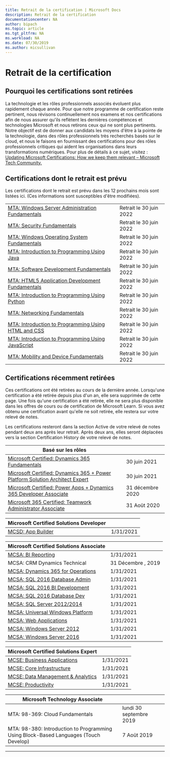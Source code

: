 ```yaml
---
title: Retrait de la certification | Microsoft Docs
description: Retrait de la certification
documentationcenter: NA
author: bipach
ms.topic: article
ms.tgt_pltfrm: NA
ms.workload: NA
ms.date: 07/30/2019
ms.author: micsullivan
---
```

# Retrait de la certification

## Pourquoi les certifications sont retirées

La technologie et les rôles professionnels associés évoluent plus rapidement chaque année. Pour que notre programme de certification reste pertinent, nous révisons continuellement nos examens et nos certifications afin de nous assurer qu'ils reflètent les dernières compétences et technologies Microsoft et nous retirons ceux qui ne sont plus pertinents. Notre objectif est de donner aux candidats les moyens d'être à la pointe de la technologie, dans des rôles professionnels très recherchés basés sur le cloud, et nous le faisons en fournissant des certifications pour des rôles professionnels critiques qui aident les organisations dans leurs transformations numériques. Pour plus de détails à ce sujet, visitez :  [Updating Microsoft Certifications: How we keep them relevant – Microsoft Tech Community.](https://techcommunity.microsoft.com/t5/microsoft-learn-blog/updating-microsoft-certifications-how-we-keep-them-relevant/ba-p/1469425)

## Certifications dont le retrait est prévu

Les certifications dont le retrait est prévu dans les 12 prochains mois sont listées ici. (Ces informations sont susceptibles d'être modifiées).

|                       |          |
| ---------------------------------------------------------------------------------- | ------------------ |
| [MTA: Windows Server Administration Fundamentals](/learn/certifications/mta-windows-server-administration-fundamentals) | Retrait le 30 juin 2022 |
| [MTA: Security Fundamentals](/learn/certifications/mta-security-fundamentals) | Retrait le 30 juin 2022 |
| [MTA: Windows Operating System Fundamentals](/learn/certifications/mta-windows-operating-system-fundamentals) | Retrait le 30 juin 2022 |
| [MTA: Introduction to Programming Using Java](/learn/certifications/mta-introduction-to-programming-using-java) | Retrait le 30 juin 2022 |
| [MTA: Software Development Fundamentals](/learn/certifications/mta-software-development-fundamentals) | Retrait le 30 juin 2022 |
| [MTA: HTML5 Application Development Fundamentals](/learn/certifications/mta-html5-application-development-fundamentals) | Retrait le 30 juin 2022 |
| [MTA: Introduction to Programming Using Python](/learn/certifications/mta-introduction-to-programming-using-python) | Retrait le 30 juin 2022 |
| [MTA: Networking Fundamentals](/learn/certifications/mta-networking-fundamentals) | Retrait le 30 juin 2022 |
| [MTA: Introduction to Programming Using HTML and CSS](/learn/certifications/mta-introduction-to-programming-using-html-and-css) | Retrait le 30 juin 2022 |
| [MTA: Introduction to Programming Using JavaScript](/learn/certifications/mta-introduction-to-programming-using-javascript) | Retrait le 30 juin 2022 |
| [MTA: Mobility and Device Fundamentals](/learn/certifications/mta-mobility-and-device-fundamentals) | Retrait le 30 juin 2022 |

## Certifications récemment retirées 

Ces certifications ont été retirées au cours de la dernière année. Lorsqu'une certification a été retirée depuis plus d'un an, elle sera supprimée de cette page. Une fois qu'une certification a été retirée, elle ne sera plus disponible dans les offres de cours ou de certification de Microsoft Learn. Si vous avez obtenu une certification avant qu'elle ne soit retirée, elle restera sur votre relevé de notes.

Les certifications resteront dans la section Active de votre relevé de notes pendant deux ans après leur retrait. Après deux ans, elles seront déplacées vers la section Certification History de votre relevé de notes.

| Basé sur les rôles                                     |          |
| ---------------------------------------------------------------------------------- | ------------------ |
| [Microsoft Certified: Dynamics 365 Fundamentals](/learn/certifications/d365-fundamentals) | 30 juin 2021 |
| [Microsoft Certified: Dynamics 365 + Power Platform Solution Architect Expert](/learn/certifications/power-apps-and-d365-solution-architect-expert) |  30 juin 2021 |
| [Microsoft Certified: Power Apps + Dynamics 365 Developer Associate](/learn/certifications/power-apps-and-d365-developer-associate) | 31 décembre 2020 |
| [Microsoft 365 Certified: Teamwork Administrator Associate](/learn/certifications/m365-teamwork-administrator)       | 31 Août 2020 |

| Microsoft Certified Solutions Developer                                            |                    |
| ---------------------------------------------------------------------------------- | ------------------ |
| [MCSD: App Builder](/learn/certifications/mcsd-app-builder-certification)          | 1/31/2021 |

| Microsoft Certified Solutions Associate                      |          |
| ---------------------------------------------------------------------------------- | ------------------ |
| [MCSA: BI Reporting](/learn/certifications/mcsa-bi-reporting)                      | 1/31/2021 |
| MCSA: CRM Dynamics Technical                                                | 31 Décembre , 2019 |
| [MCSA: Dynamics 365 for Operations](/learn/certifications/mcsa-microsoft-dynamics-365-for-operations) | 1/31/2021 |
| [MCSA: SQL 2016 Database Admin](/learn/certifications/mcsa-sql2016-database-administration-certification) | 1/31/2021 |
| [MCSA: SQL 2016 BI Development](/learn/certifications/mcsa-sql2016-business-intelligence-certification) | 1/31/2021 |
| [MCSA: SQL 2016 Database Dev](/learn/certifications/mcsa-sql2016-database-development-certification) | 1/31/2021 |
| [MCSA: SQL Server 2012/2014](/learn/certifications/mcsa-sql-certification)         | 1/31/2021 |
| [MCSA: Universal Windows Platform](/learn/certifications/mcsa-universal-windows-platform) | 1/31/2021 |
| [MCSA: Web Applications](/learn/certifications/mcsa-web-applications-certification) | 1/31/2021 |
| [MCSA: Windows Server 2012](/learn/certifications/mcsa-windows-server-certification) | 1/31/2021 |
| [MCSA: Windows Server 2016](/learn/certifications/mcsa-windows-server-2016-certification) | 1/31/2021 |

| Microsoft Certified Solutions Expert                                               |                    |
| ---------------------------------------------------------------------------------- | ------------------ |
| [MCSE: Business Applications](/learn/certifications/mcse-business-applications)    | 1/31/2021 |
| [MCSE: Core Infrastructure](/learn/certifications/mcse-core-infrastructure)        | 1/31/2021 |
| [MCSE: Data Management & Analytics](/learn/certifications/mcse-data-management-analytics) | 1/31/2021 |
| [MCSE: Productivity](/learn/certifications/mcse-productivity-certification)        | 1/31/2021 |

| Microsoft Technology Associate                           |          |
| ---------------------------------------------------------------------------------- | ------------------ |
| MTA: 98-369: Cloud Fundamentals                                               | lundi 30 septembre 2019 |
| MTA: 98-380: Introduction to Programming Using Block-Based Languages (Touch Develop)          | 7 Août 2019  |
___
